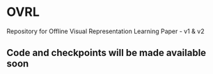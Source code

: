 # OVRL
Repository for Offline Visual Representation Learning Paper - v1 & v2

## Code and checkpoints will be made available soon
